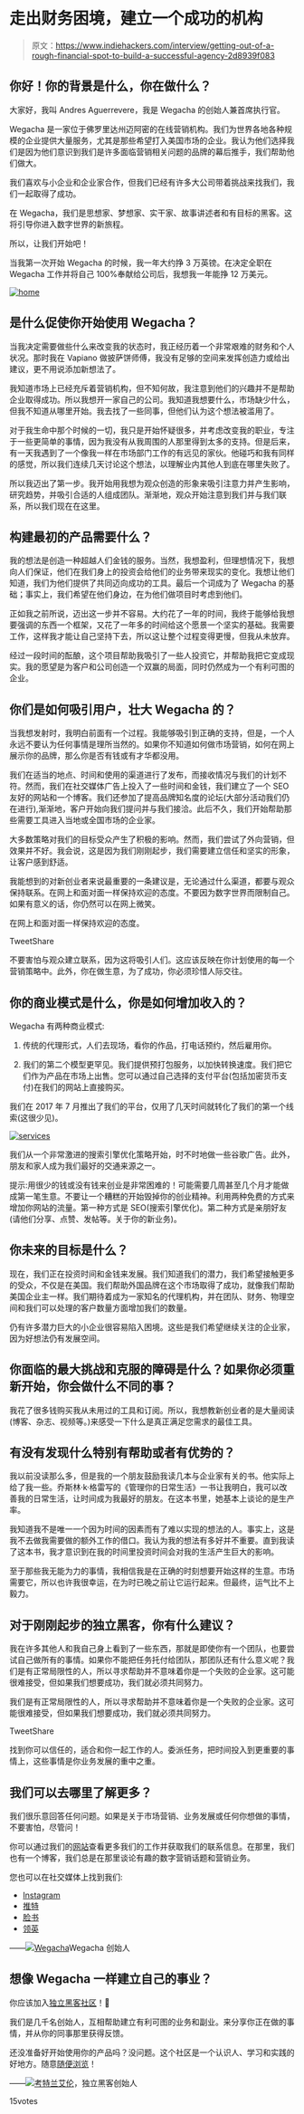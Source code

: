# 走出财务困境，建立一个成功的机构

> 原文：<https://www.indiehackers.com/interview/getting-out-of-a-rough-financial-spot-to-build-a-successful-agency-2d8939f083>

## 你好！你的背景是什么，你在做什么？

大家好，我叫 Andres Aguerrevere，我是 Wegacha 的创始人兼首席执行官。

Wegacha 是一家位于佛罗里达州迈阿密的在线营销机构。我们为世界各地各种规模的企业提供大量服务，尤其是那些希望打入美国市场的企业。我认为他们选择我们是因为他们意识到我们是许多面临营销相关问题的品牌的幕后推手，我们帮助他们做大。

我们喜欢与小企业和企业家合作，但我们已经有许多大公司带着挑战来找我们，我们一起取得了成功。

在 Wegacha，我们是思想家、梦想家、实干家、故事讲述者和有目标的黑客。这将引导你进入数字世界的新旅程。

所以，让我们开始吧！

当我第一次开始 Wegacha 的时候，我一年大约挣 3 万英镑。在决定全职在 Wegacha 工作并将自己 100%奉献给公司后，我想我一年能挣 12 万美元。

[![home](img/b423dcac7314d92b67d0a61e7de237e9.png)](https://wegacha.com/pages/home) 

## 是什么促使你开始使用 Wegacha？

当我决定需要做些什么来改变我的状态时，我正经历着一个非常艰难的财务和个人状况。那时我在 Vapiano 做披萨饼师傅，我没有足够的空间来发挥创造力或给出建议，更不用说添加新想法了。

我知道市场上已经充斥着营销机构，但不知何故，我注意到他们的兴趣并不是帮助企业取得成功。所以我想开一家自己的公司。我知道我想要什么，市场缺少什么，但我不知道从哪里开始。我去找了一些同事，但他们认为这个想法被滥用了。

对于我生命中那个时候的一切，我只是开始怀疑很多，并考虑改变我的职业，专注于一些更简单的事情，因为我没有从我周围的人那里得到太多的支持。但是后来，有一天我遇到了一个像我一样在市场部门工作的有远见的家伙。他碰巧和我有同样的感觉，所以我们连续几天讨论这个想法，以理解业内其他人到底在哪里失败了。

所以我迈出了第一步。我开始用我想为观众创造的形象来吸引注意力并产生影响，研究趋势，并吸引合适的人组成团队。渐渐地，观众开始注意到我们并与我们联系，所以我们现在在这里。

## 构建最初的产品需要什么？

我的想法是创造一种超越人们金钱的服务。当然，我想盈利，但理想情况下，我想向人们保证，他们在我们身上的投资会给他们的业务带来现实的变化。我想让他们知道，我们为他们提供了共同迈向成功的工具。最后一个词成为了 Wegacha 的基础；事实上，我们希望在他们身边，在为他们做项目时考虑到他们。

正如我之前所说，迈出这一步并不容易。大约花了一年的时间，我终于能够给我想要强调的东西一个框架，又花了一年多的时间给这个愿景一个坚实的基础。我需要工作，这样我才能让自己坚持下去，所以这让整个过程变得更慢，但我从未放弃。

经过一段时间的酝酿，这个项目帮助我吸引了一些人投资它，并帮助我把它变成现实。我的愿望是为客户和公司创造一个双赢的局面，同时仍然成为一个有利可图的企业。

## 你们是如何吸引用户，壮大 Wegacha 的？

当我想发射时，我明白前面有一个过程。我能够吸引到正确的支持，但是，一个人永远不要认为任何事情是理所当然的。如果你不知道如何做市场营销，如何在网上展示你的品牌，那么你是否有钱或有才华都没用。

我们在适当的地点、时间和使用的渠道进行了发布，而接收情况与我们的计划不符。然而，我们在社交媒体广告上投入了一些时间和金钱，我们建立了一个 SEO 友好的网站和一个博客。我们还参加了提高品牌知名度的论坛(大部分活动我们仍在进行),渐渐地，客户开始向我们提问并与我们接洽。此后不久，我们开始帮助那些需要工具进入当地或全国市场的企业家。

大多数策略对我们的目标受众产生了积极的影响。然而，我们尝试了外向营销，但效果并不好。我会说，这是因为我们刚刚起步，我们需要建立信任和坚实的形象，让客户感到舒适。

我能想到的对新创业者来说最重要的一条建议是，无论通过什么渠道，都要与观众保持联系。在网上和面对面一样保持欢迎的态度。不要因为数字世界而限制自己。如果有意义的话，你仍然可以在网上微笑。

在网上和面对面一样保持欢迎的态度。

TweetShare

不要害怕与观众建立联系，因为这将吸引人们。这应该反映在你计划使用的每一个营销策略中。此外，你在做生意，为了成功，你必须珍惜人际交往。

## 你的商业模式是什么，你是如何增加收入的？

Wegacha 有两种商业模式:

1.  传统的代理形式，人们去现场，看你的作品，打电话预约，然后雇用你。

2.  我们的第二个模型更罕见。我们提供预打包服务，以加快转换速度。我们把它们作为产品在市场上出售。您可以通过自己选择的支付平台(包括加密货币支付)在我们的网站上直接购买。

我们在 2017 年 7 月推出了我们的平台，仅用了几天时间就转化了我们的第一个线索(这很少见)。

[![services](img/3382c415c5008ee7f35e22a2b600e3df.png)](https://wegacha.com/pages/directory) 

我们从一个非常激进的搜索引擎优化策略开始，时不时地做一些谷歌广告。此外，朋友和家人成为我们最好的交通来源之一。

提示:用很少的钱或没有钱来创业是非常困难的！可能需要几周甚至几个月才能做成第一笔生意。不要让一个糟糕的开始毁掉你的创业精神。利用两种免费的方式来增加你网站的流量。第一种方式是 SEO(搜索引擎优化)。第二种方式是亲朋好友(请他们分享、点赞、发帖等。关于你的新业务)。

## 你未来的目标是什么？

现在，我们正在投资时间和金钱来发展。我们知道我们的潜力，我们希望接触更多的受众，不仅是在美国。我们帮助外国品牌在这个市场取得了成功，就像我们帮助美国企业主一样。我们期待着成为一家知名的代理机构，并在团队、财务、物理空间和我们可以处理的客户数量方面增加我们的数量。

仍有许多潜力巨大的小企业很容易陷入困境。这些是我们希望继续关注的企业家，因为好想法仍有发展空间。

## 你面临的最大挑战和克服的障碍是什么？如果你必须重新开始，你会做什么不同的事？

我花了很多钱购买我从未用过的工具和订阅。所以，我想教新创业者的是大量阅读(博客、杂志、视频等。)来感受一下什么是真正满足您需求的最佳工具。

## 有没有发现什么特别有帮助或者有优势的？

我以前没读那么多，但是我的一个朋友鼓励我读几本与企业家有关的书。他实际上给了我一些。乔斯林·k·格雷写的《管理你的日常生活》一书让我明白，我可以改善我的日常生活，让时间成为我最好的朋友。在这本书里，她基本上谈论的是生产率。

我知道我不是唯一一个因为时间的因素而有了难以实现的想法的人。事实上，这是我不去做我需要做的额外工作的借口。我认为我的想法有多好并不重要。直到我读了这本书，我才意识到在我的时间里投资时间会对我的生活产生巨大的影响。

至于那些我无能为力的事情，我相信我是在正确的时刻想要开始这样的生意。市场需要它，所以也许我很幸运，在为时已晚之前让它运行起来。但最终，运气比不上毅力。

## 对于刚刚起步的独立黑客，你有什么建议？

我在许多其他人和我自己身上看到了一些东西，那就是即使你有一个团队，也要尝试自己做所有的事情。如果你不能把任务托付给团队，那团队还有什么意义呢？我们是有正常局限性的人，所以寻求帮助并不意味着你是一个失败的企业家。这可能很难接受，但如果我们想要成功，我们就必须共同努力。

我们是有正常局限性的人，所以寻求帮助并不意味着你是一个失败的企业家。这可能很难接受，但如果我们想要成功，我们就必须共同努力。

TweetShare

找到你可以信任的，适合和你一起工作的人。委派任务，把时间投入到更重要的事情上，这些事情是你业务发展的重中之重。

## 我们可以去哪里了解更多？

我们很乐意回答任何问题。如果是关于市场营销、业务发展或任何你想做的事情，不要害怕，尽管问！

你可以通过我们的[网站](https://wegacha.com/pages/home)查看更多我们的工作并获取我们的联系信息。在那里，我们也有一个博客，我们总是在那里谈论有趣的数字营销话题和营销业务。

您也可以在社交媒体上找到我们:

*   [Instagram](https://www.instagram.com/wegacha/)
*   [推特](https://twitter.com/wegacha)
*   [脸书](https://www.facebook.com/wegacha/)
*   [领英](https://www.linkedin.com/company/wegacha.com/)

——[<picture id="ember5261474" class="user-avatar ember-view user-link__avatar">![](img/82bd3bb4769a3aa1cd13889ee7c0fa91.png)</picture>Wegacha](/Wegacha?id=vKVUKs6gChSLN1A5Wes3LPmugsC3)Wegacha 创始人

## 想像 Wegacha 一样建立自己的事业？

你应该加入[独立黑客社区](/)！🤗

我们是几千名创始人，互相帮助建立有利可图的业务和副业。来分享你正在做的事情，并从你的同事那里获得反馈。

还没准备好开始使用你的产品吗？没问题。这个社区是一个认识人、学习和实践的好地方。随意[随便浏览](/)！

——[<picture id="ember5261479" class="user-avatar ember-view user-link__avatar">![](img/82bd3bb4769a3aa1cd13889ee7c0fa91.png)</picture>考特兰艾伦](/csallen?id=ibTLPyjwVebnZjMGKvz6ztarnuV2)，独立黑客创始人

15votes